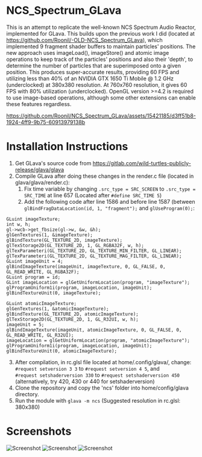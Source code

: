 # NCS_Spectrum_GLava
This is an attempt to replicate the well-known NCS Spectrum Audio Reactor, implemented for GLava. This builds upon the previous work I did (located at https://github.com/Roonil/-OLD-NCS_Spectrum_GLava), which implemented 9 fragment shader buffers to maintain particles' positions. The new approach uses imageLoad(), imageStore() and atomic image operations to keep track of the particles' positions and also their 'depth', to determine the number of particles that are superimposed onto a given position. This produces super-accurate results, providing 60 FPS and utilizing less than 40% of an NVIDIA GTX 1650 Ti Mobile @ 1.2 GHz (underclocked) at 380x380 resolution. At 760x760 resolution, it gives 60 FPS with 80% utilization (underclocked). OpenGL version >=4.2 is required to use image-based operations, although some other extensions can enable these features regardless.  

https://github.com/Roonil/NCS_Spectrum_GLava/assets/15421185/d3ff51b8-1924-4ff9-9b75-60913979138b

# Installation Instructions
1. Get GLava's source code from https://gitlab.com/wild-turtles-publicly-release/glava/glava
2. Compile GLava after doing these changes in the render.c file (located in glava/glava/render.c):
    1. Fix time variable by changing
```.src_type = SRC_SCREEN``` to ```.src_type = SRC_TIME``` at line 657 (Located after ```#define SRC_TIME 5```)
    2. Add the following code after line 1586 and before line 1587 (between ```glBindFragDataLocation(id, 1, "fragment");``` and ```glUseProgram(0);```:
 ```
GLuint imageTexture;
int w, h;
gl->wcb->get_fbsize(gl->w, &w, &h);
glGenTextures(1, &imageTexture);
glBindTexture(GL_TEXTURE_2D, imageTexture);
glTexStorage2D(GL_TEXTURE_2D, 1, GL_RGBA32F, w, h);
glTexParameteri(GL_TEXTURE_2D, GL_TEXTURE_MIN_FILTER, GL_LINEAR);
glTexParameteri(GL_TEXTURE_2D, GL_TEXTURE_MAG_FILTER, GL_LINEAR);
GLuint imageUnit = 4;
glBindImageTexture(imageUnit, imageTexture, 0, GL_FALSE, 0, GL_READ_WRITE, GL_RGBA32F);
GLuint program = id;
GLint imageLocation = glGetUniformLocation(program, "imageTexture");
glProgramUniform1i(program, imageLocation, imageUnit);
glBindTextureUnit(0, imageTexture);

GLuint atomicImageTexture;
glGenTextures(1, &atomicImageTexture);
glBindTexture(GL_TEXTURE_2D, atomicImageTexture);
glTexStorage2D(GL_TEXTURE_2D, 1, GL_R32UI, w, h);
imageUnit = 5;
glBindImageTexture(imageUnit, atomicImageTexture, 0, GL_FALSE, 0, GL_READ_WRITE, GL_R32UI);
imageLocation = glGetUniformLocation(program, "atomicImageTexture");
glProgramUniform1i(program, imageLocation, imageUnit);
glBindTextureUnit(0, atomicImageTexture);
```
3. After compilation, in rc.glsl file located at home/.config/glava/, change:<br /> ```#request setversion 3 3``` to ```#request setversion 4 5```, and <br /> ```#request setshaderversion 330``` to ```#request setshaderversion 450``` (alternatively, try 420, 430 or 440 for setshaderversion) 
4. Clone the repository and copy the 'ncs' folder into home/config/glava directory.
5. Run the module with ```glava -m ncs``` (Suggested resolution in rc.glsl: 380x380)

# Screenshots
![Screenshot](screenshots/380x380_Blue.png)
![Screenshot](screenshots/380x380_Purple.png)
![Screenshot](screenshots/760x760_Green.png)

